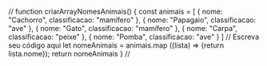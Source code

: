 //  function criarArrayNomesAnimais() {
      const animais = [
        { nome: "Cachorro", classificacao: "mamífero" },
        { nome: "Papagaio", classificacao: "ave" },
        { nome: "Gato", classificacao: "mamífero" },
        { nome: "Carpa", classificacao: "peixe" },
        { nome: "Pomba", classificacao: "ave" }
      ]
   // Escreva seu código aqui
   let nomeAnimais = animais.map ((lista) => {return lista.nome});
   return nomeAnimais
  }
  //